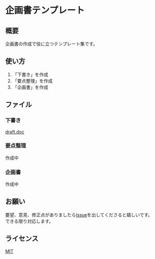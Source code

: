 # 企画書テンプレート

## 概要

企画書の作成で役に立つテンプレート集です。

## 使い方

1. 「下書き」を作成
2. 「要点整理」を作成
3. 「企画書」を作成

## ファイル

### 下書き

[draft.doc](https://github.com/yataro-fujinaga/project-proposal/blob/main/draft.doc)

### 要点整理

作成中

### 企画書

作成中

## お願い

要望、意見、修正点がありましたら[Issue](https://github.com/yataro-fujinaga/presentation-template/issues)を出してくださると嬉しいです。  
できる限り対応します。

## ライセンス

[MIT](https://opensource.org/licenses/MIT)
